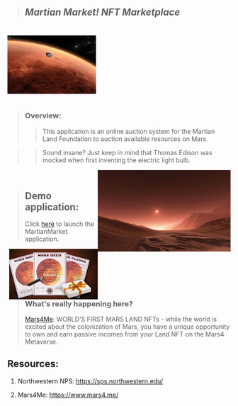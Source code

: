 >## *Martian Market! NFT Marketplace*
#

<img src="Images/Mars.jfif" align="center" width="200px"/>
<br clear="center"/>

#

>### Overview: 
>> This application is an online auction system for the Martian Land Foundation to auction available resources on Mars.

>> Sound insane? Just keep in mind that Thomas Edison was mocked when first inventing the electric light bulb.

<img src="Images/Mars2.jfif" align="right" width="300px"/>
<br clear="center"/>


>## Demo application:
> Click [here](frontend/index.html) to launch the MartianMarket application.
>
<img src="Images/Mars3.jfif" align="right" width="200px"/>
<br clear="center"/>

>### What's really happening here?
> [Mars4Me](https://www.mars4.me/): WORLD'S FIRST MARS LAND NFTs - while the world is excited about the colonization of Mars, you have a unique opportunity to own and earn passive incomes from your Land NFT on the Mars4 Metaverse.


## Resources:
1. Northwestern NPS:
https://sps.northwestern.edu/

2. Mars4Me:
https://www.mars4.me/